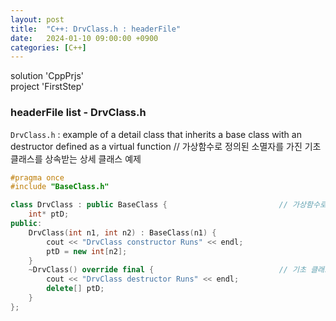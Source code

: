 ```yaml
---
layout: post
title:  "C++: DrvClass.h : headerFile"
date:   2024-01-10 09:00:00 +0900
categories: [C++]
---
```


solution 'CppPrjs'   
project 'FirstStep'   
   
### headerFile list - DrvClass.h   
`DrvClass.h` : example of a detail class that inherits a base class with an destructor defined as a virtual function // 가상함수로 정의된 소멸자를 가진 기초 클래스를 상속받는 상세 클래스 예제   
   
```cpp
#pragma once
#include "BaseClass.h"

class DrvClass : public BaseClass {							// 가상함수로 정의된 소멸자를 가진 기초 클래스를 상속받는 상세 클래스 예제
	int* ptD;
public:
	DrvClass(int n1, int n2) : BaseClass(n1) {
		cout << "DrvClass constructor Runs" << endl;
		ptD = new int[n2];
	}
	~DrvClass() override final {							// 기초 클래스의 소멸자가 가상함수이므로 파생 클래스의 소멸자도 가상함수가 됨. 기초 클래스의 소멸자가 가상함수가 아닌 경우 이 소멸자가 실행되지 않을 수 있음. 기초 클래스의 가상함수를 재정의했다는 것을 알리기 위해 override 키워드 사용. 가상함수를 다음 파생 클래스에서 더이상 재정의하지 못하게 하기 위해 final 키워드 사용
		cout << "DrvClass destructor Runs" << endl;
		delete[] ptD;
	}
};
```
